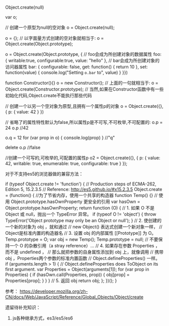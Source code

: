 Object.create(null)

var o;

// 创建一个原型为null的空对象
o = Object.create(null);


o = {};
// 以字面量方式创建的空对象就相当于:
o = Object.create(Object.prototype);


o = Object.create(Object.prototype, {
  // foo会成为所创建对象的数据属性
  foo: { writable:true, configurable:true, value: "hello" },
  // bar会成为所创建对象的访问器属性
  bar: {
    configurable: false,
    get: function() { return 10 },
    set: function(value) { console.log("Setting `o.bar` to", value) }
}})


function Constructor(){}
o = new Constructor();
// 上面的一句就相当于:
o = Object.create(Constructor.prototype);
// 当然,如果在Constructor函数中有一些初始化代码,Object.create不能执行那些代码


// 创建一个以另一个空对象为原型,且拥有一个属性p的对象
o = Object.create({}, { p: { value: 42 } })

// 省略了的属性特性默认为false,所以属性p是不可写,不可枚举,不可配置的:
o.p = 24
o.p
//42

o.q = 12
for (var prop in o) {
   console.log(prop)
}
//"q"

delete o.p
//false

//创建一个可写的,可枚举的,可配置的属性p
o2 = Object.create({}, { p: { value: 42, writable: true, enumerable: true, configurable: true } });

对于不支持es5的浏览器做的兼容方法：

if (typeof Object.create != 'function') {
  // Production steps of ECMA-262, Edition 5, 15.2.3.5
  // Reference: http://es5.github.io/#x15.2.3.5
  Object.create = (function() {
    //为了节省内存，使用一个共享的构造器
    function Temp() {}
    // 使用 Object.prototype.hasOwnProperty 更安全的引用 
    var hasOwn = Object.prototype.hasOwnProperty;
    return function (O) {
      // 1. 如果 O 不是 Object 或 null，抛出一个 TypeError 异常。
      if (typeof O != 'object') {
        throw TypeError('Object prototype may only be an Object or null');
      }
      // 2. 使创建的一个新的对象为 obj ，就和通过
      //    new Object() 表达式创建一个新对象一样，
      //    Object是标准内置的构造器名
      // 3. 设置 obj 的内部属性 [[Prototype]] 为 O。
      Temp.prototype = O;
      var obj = new Temp();
      Temp.prototype = null; // 不要保持一个 O 的杂散引用（a stray reference）...
      // 4. 如果存在参数 Properties ，而不是 undefined ，
      //    那么就把参数的自身属性添加到 obj 上，就像调用
      //    携带obj ，Properties两个参数的标准内置函数
      //    Object.defineProperties() 一样。
      if (arguments.length > 1) {
        // Object.defineProperties does ToObject on its first argument.
        var Properties = Object(arguments[1]);
        for (var prop in Properties) {
          if (hasOwn.call(Properties, prop)) {
            obj[prop] = Properties[prop];
          }
        }
      }
      // 5. 返回 obj
      return obj;
    };
  })();
}

参考：
https://developer.mozilla.org/zh-CN/docs/Web/JavaScript/Reference/Global_Objects/Object/create

遗留待补充知识：
1. js各种继承方式，es3/es5/es6